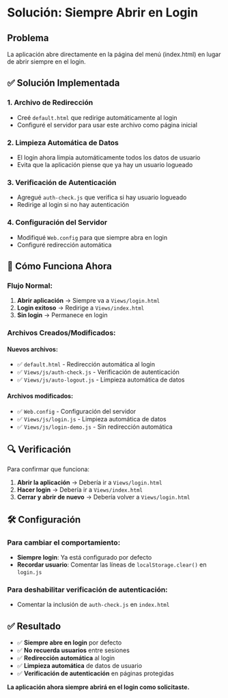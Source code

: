 # Solución: Siempre Abrir en Login

## Problema
La aplicación abre directamente en la página del menú (index.html) en lugar de abrir siempre en el login.

## ✅ Solución Implementada

### 1. **Archivo de Redirección**
- Creé `default.html` que redirige automáticamente al login
- Configuré el servidor para usar este archivo como página inicial

### 2. **Limpieza Automática de Datos**
- El login ahora limpia automáticamente todos los datos de usuario
- Evita que la aplicación piense que ya hay un usuario logueado

### 3. **Verificación de Autenticación**
- Agregué `auth-check.js` que verifica si hay usuario logueado
- Redirige al login si no hay autenticación

### 4. **Configuración del Servidor**
- Modifiqué `Web.config` para que siempre abra en login
- Configuré redirección automática

## 🚀 Cómo Funciona Ahora

### Flujo Normal:
1. **Abrir aplicación** → Siempre va a `Views/login.html`
2. **Login exitoso** → Redirige a `Views/index.html`
3. **Sin login** → Permanece en login

### Archivos Creados/Modificados:

#### Nuevos archivos:
- ✅ `default.html` - Redirección automática al login
- ✅ `Views/js/auth-check.js` - Verificación de autenticación
- ✅ `Views/js/auto-logout.js` - Limpieza automática de datos

#### Archivos modificados:
- ✅ `Web.config` - Configuración del servidor
- ✅ `Views/js/login.js` - Limpieza automática de datos
- ✅ `Views/js/login-demo.js` - Sin redirección automática

## 🔍 Verificación

Para confirmar que funciona:

1. **Abrir la aplicación** → Debería ir a `Views/login.html`
2. **Hacer login** → Debería ir a `Views/index.html`
3. **Cerrar y abrir de nuevo** → Debería volver a `Views/login.html`

## 🛠️ Configuración

### Para cambiar el comportamiento:
- **Siempre login**: Ya está configurado por defecto
- **Recordar usuario**: Comentar las líneas de `localStorage.clear()` en `login.js`

### Para deshabilitar verificación de autenticación:
- Comentar la inclusión de `auth-check.js` en `index.html`

## ✅ Resultado

- ✅ **Siempre abre en login** por defecto
- ✅ **No recuerda usuarios** entre sesiones
- ✅ **Redirección automática** al login
- ✅ **Limpieza automática** de datos de usuario
- ✅ **Verificación de autenticación** en páginas protegidas

**La aplicación ahora siempre abrirá en el login como solicitaste.**
